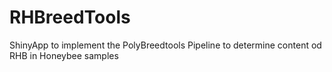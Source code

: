 # RHBreedTools
ShinyApp to implement the PolyBreedtools Pipeline to determine content od RHB in Honeybee samples
